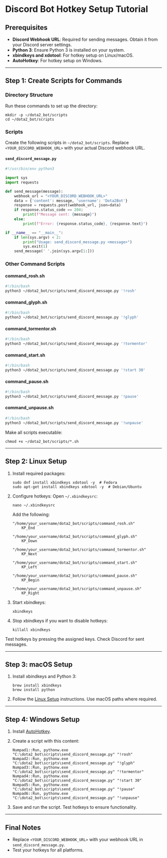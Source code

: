 # Discord Bot Hotkey Setup Tutorial

## Prerequisites

- **Discord Webhook URL**: Required for sending messages. Obtain it from your Discord server settings.
- **Python 3**: Ensure Python 3 is installed on your system.
- **xbindkeys and xdotool**: For hotkey setup on Linux/macOS.
- **AutoHotkey**: For hotkey setup on Windows.

---

## Step 1: Create Scripts for Commands

### Directory Structure

Run these commands to set up the directory:

```
mkdir -p ~/dota2_bot/scripts
cd ~/dota2_bot/scripts
```

### Scripts

Create the following scripts in `~/dota2_bot/scripts`. Replace `<YOUR_DISCORD_WEBHOOK_URL>` with your actual Discord webhook URL.

#### `send_discord_message.py`

```python
#!/usr/bin/env python3

import sys
import requests

def send_message(message):
    webhook_url = "<YOUR_DISCORD_WEBHOOK_URL>"
    data = {'content': message, 'username': 'Dota2Bot'}
    response = requests.post(webhook_url, json=data)
    if response.status_code == 204:
        print(f"Message sent: {message}")
    else:
        print(f"Error: {response.status_code}, {response.text}")

if __name__ == "__main__":
    if len(sys.argv) < 2:
        print("Usage: send_discord_message.py <message>")
        sys.exit(1)
    send_message(' '.join(sys.argv[1:]))
```

### Other Command Scripts
#### command_rosh.sh
```bash
#!/bin/bash
python3 ~/dota2_bot/scripts/send_discord_message.py '!rosh'
```
#### command_glyph.sh
```bash
#!/bin/bash
python3 ~/dota2_bot/scripts/send_discord_message.py '!glyph'
```
#### command_tormentor.sh
```bash
#!/bin/bash
python3 ~/dota2_bot/scripts/send_discord_message.py '!tormentor'
```
#### command_start.sh
```bash
#!/bin/bash
python3 ~/dota2_bot/scripts/send_discord_message.py '!start 30'
```
#### command_pause.sh
```bash
#!/bin/bash
python3 ~/dota2_bot/scripts/send_discord_message.py '!pause'
```
#### command_unpause.sh
```bash
#!/bin/bash
python3 ~/dota2_bot/scripts/send_discord_message.py '!unpause'
```

Make all scripts executable:

```
chmod +x ~/dota2_bot/scripts/*.sh
```

---

## Step 2: Linux Setup

1. Install required packages:
   ```
   sudo dnf install xbindkeys xdotool -y  # Fedora
   sudo apt-get install xbindkeys xdotool -y  # Debian/Ubuntu
   ```

2. Configure hotkeys:
   Open `~/.xbindkeysrc`:
   ```
   nano ~/.xbindkeysrc
   ```

   Add the following:
   ```
   "/home/your_username/dota2_bot/scripts/command_rosh.sh"
       KP_End

   "/home/your_username/dota2_bot/scripts/command_glyph.sh"
       KP_Down

   "/home/your_username/dota2_bot/scripts/command_tormentor.sh"
       KP_Next

   "/home/your_username/dota2_bot/scripts/command_start.sh"
       KP_Left

   "/home/your_username/dota2_bot/scripts/command_pause.sh"
       KP_Begin

   "/home/your_username/dota2_bot/scripts/command_unpause.sh"
       KP_Right
   ```

3. Start xbindkeys:
   ```
   xbindkeys
   ```
3. Stop xbindkeys if you want to disable hotkeys:
   ```
   killall xbindkeys
   ```
   
Test hotkeys by pressing the assigned keys. Check Discord for sent messages.

---

## Step 3: macOS Setup

1. Install xbindkeys and Python 3:
   ```
   brew install xbindkeys
   brew install python
   ```

2. Follow the [Linux Setup](#step-2-linux-setup) instructions. Use macOS paths where required.

---

## Step 4: Windows Setup

1. Install [AutoHotkey](https://www.autohotkey.com/).

2. Create a script with this content:
   ```ahk
   Numpad1::Run, pythonw.exe "C:\dota2_bot\scripts\send_discord_message.py" "!rosh"
   Numpad2::Run, pythonw.exe "C:\dota2_bot\scripts\send_discord_message.py" "!glyph"
   Numpad3::Run, pythonw.exe "C:\dota2_bot\scripts\send_discord_message.py" "!tormentor"
   Numpad4::Run, pythonw.exe "C:\dota2_bot\scripts\send_discord_message.py" "!start 30"
   Numpad5::Run, pythonw.exe "C:\dota2_bot\scripts\send_discord_message.py" "!pause"
   Numpad6::Run, pythonw.exe "C:\dota2_bot\scripts\send_discord_message.py" "!unpause"
   ```

3. Save and run the script. Test hotkeys to ensure functionality.

---

## Final Notes

- Replace `<YOUR_DISCORD_WEBHOOK_URL>` with your webhook URL in `send_discord_message.py`.
- Test your hotkeys for all platforms.
